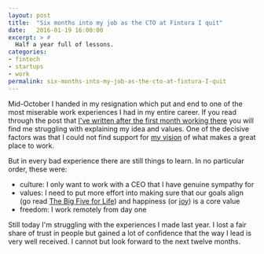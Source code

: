```yaml
---
layout: post
title:  "Six months into my job as the CTO at Fintura I quit"
date:   2016-01-19 16:00:00
excerpt: > #
  Half a year full of lessons.
categories:
- fintech
- startups
- work
permalink: six-months-into-my-job-as-the-cto-at-fintura-I-quit
---
```


Mid-October I handed in my resignation which put and end to one of the most miserable work experiences I had in my
entire career. If you read through the post that [I've written after the first month working there](/one-month-into-my-new-job-as-the-cto-at-fintura/)
you will find me struggling with explaining my idea and values. One of the decisive factors was that I could not 
find support for [my vision](/motivation/) of what makes a great place to work. 

But in every bad experience there are still things to learn. In no particular order, these were:
* culture: I only want to work with a CEO that I have genuine sympathy for
* values: I need to put more effort into making sure that our goals align (go read [The Big Five for Life](http://amzn.to/1RRg7Nw)) and 
  happiness (or [joy](http://blog.cto.hiv/joy-inc/)) is a core value
* freedom: I work remotely from day one

Still today I'm struggling with the experiences I made last year. I lost a fair share of trust in people but gained a lot of
confidence that the way I lead is very well received. I cannot but look forward to the next twelve months.
